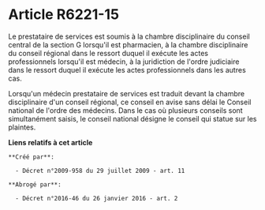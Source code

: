 # Article R6221-15

Le prestataire de services est soumis à la chambre disciplinaire du conseil central de la section G lorsqu'il est pharmacien,
à la chambre disciplinaire du conseil régional dans le ressort duquel il exécute les actes professionnels lorsqu'il est
médecin, à la juridiction de l'ordre judiciaire dans le ressort duquel il exécute les actes professionnels dans les autres
cas. 

Lorsqu'un médecin prestataire de services est traduit devant la chambre disciplinaire d'un conseil régional, ce conseil en
avise sans délai le Conseil national de l'ordre des médecins. Dans le cas où plusieurs conseils sont simultanément saisis, le
conseil national désigne le conseil qui statue sur les plaintes.

**Liens relatifs à cet article**

	**Créé par**:

	  - Décret n°2009-958 du 29 juillet 2009 - art. 11

	**Abrogé par**:

	  - Décret n°2016-46 du 26 janvier 2016 - art. 2
